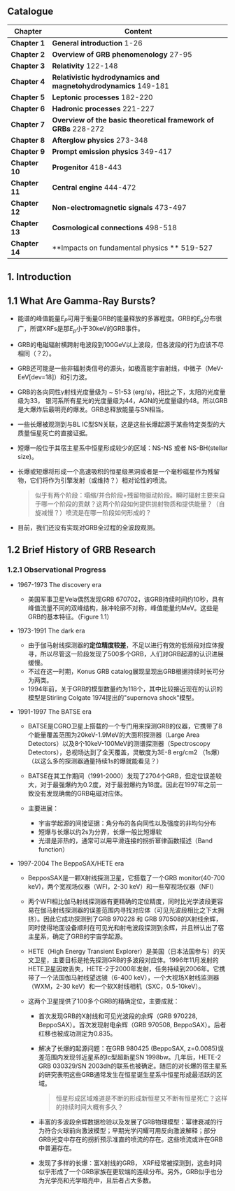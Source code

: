 ## Catalogue

| **Chapter**    | **Content**                                                  |
| -------------- | ------------------------------------------------------------ |
| **Chapter 1**  | **General introduction** 1-26                                |
| **Chapter 2**  | **Overview of GRB phenomenology** 27-95                      |
| **Chapter 3**  | **Relativity** 122-148                                       |
| **Chapter 4**  | **Relativistic hydrodynamics and magnetohydrodynamics** 149-181 |
| **Chapter 5**  | **Leptonic processes** 182-220                               |
| **Chapter 6**  | **Hadronic processes** 221-227                               |
| **Chapter 7**  | **Overview of the basic theoretical framework of GRBs** 228-272 |
| **Chapter 8**  | **Afterglow physics** 273-348                                |
| **Chapter 9**  | **Prompt emission physics** 349-417                          |
| **Chapter 10** | **Progenitor** 418-443                                       |
| **Chapter 11** | **Central engine** 444-472                                   |
| **Chapter 12** | **Non-electromagnetic signals** 473-497                      |
| **Chapter 13** | **Cosmological connections** 498-518                         |
| **Chapter 14** | **Impacts on fundamental physics ** 519-527                  |

## 1. Introduction

## 1.1 What Are Gamma-Ray Bursts?

- 能谱的峰值能量$E_P$可用于衡量GRB的能量释放的多寡程度。GRB的$E_p$分布很广，所谓XRFs是那$E_p$小于30keV的GRB事件。

- GRB的电磁辐射横跨射电波段到100GeV以上波段，但各波段的行为应该不尽相同（？2）。

- GRB还可能是一些非辐射类信号的源头，如极高能宇宙射线，中微子（MeV-EeV[dev=18]）和引力波。

- GRB的各向同性$\gamma$射线光度量级为 ~ 51-53 (erg/s)，相比之下，太阳的光度量级为33， 银河系所有星光的光度量级为44，AGN的光度量级约48。所以GRB是大爆炸后最明亮的爆发。GRB总释放能量与SN相当。
- 一些长爆被观测到与BL IC型SN关联，这是这些长爆起源于某些特定类型的大质量恒星死亡的直接证据。
- 短爆一般位于其宿主星系中恒星形成较少的区域：NS-NS 或者 NS-BH(stellar size)。

- 长爆或短爆将形成一个高速吸积的恒星级黑洞或者是一个毫秒磁星作为残留物，它们将作为引擎发射（或维持？）相对论性的喷流。

  > 似乎有两个阶段：塌缩/并合阶段+残留物驱动阶段。瞬时辐射主要来自于哪一个阶段的贡献？这两个阶段如何提供抛射物质和提供能量？（自旋减慢？）喷流是在哪一阶段如何形成的？

- 目前，我们还没有实现对GRB全过程的全波段观测。



## 1.2 Brief History of GRB Research

### 1.2.1 Observational Progress

- 1967-1973 The discovery era

  - 美国军事卫星Vela偶然发现GRB 670702，该GRB持续时间约10秒，具有峰值流量不同的双峰结构，脉冲轮廓不对称，峰值能量约MeV。这些是GRB的基本特征。（Figure 1.1）

- 1973-1991 The dark era

  - 由于伽马射线探测器的**定位精度较差**，不足以进行有效的低频段对应体搜寻，所以尽管这一阶段发现了500多个GRB，人们对GRB起源的认识进展缓慢。
  - 不过在这一时期，Konus GRB catalog展现呈现出GRB根据持续时长可分为两类。
  - 1994年前，关于GRB的模型数量约为118个，其中比较接近现在的认识的模型是Stirling Colgate 1974提出的"supernova shock"模型。

- 1991-1997 The BATSE era

  - BATSE是CGRO卫星上搭载的一个专门用来探测GRB的仪器，它携带了8个能量覆盖范围为20keV-1.9MeV的大面积探测器（Large Area Detectors）以及8个10keV-100MeV的测谱探测器（Spectroscopy Detectors），总视场达到了全天覆盖，灵敏度为3E-8 erg/cm2 （1s爆）（以这么多的探测器通量持续1s的爆就能看见？）
  - BATSE在其工作期间（1991-2000）发现了2704个GRB，但定位误差较大，对于最强爆约为0.2度，对于最弱爆约为18度。因此在1997年之前一致没有发现确凿的GRB电磁对应体。

  - 主要进展：
    - 宇宙学起源的间接证据：角分布的各向同性以及强度的非均匀分布
    - 短爆与长爆以约2s为分界，长爆一般比短爆软
    - 光谱是非热的，通常可以用平滑连接的拐折幂律函数描述（Band function）

- 1997-2004 The BeppoSAX/HETE era

  - BepposSAX是一颗X射线探测卫星，它搭载了一个GRB monitor(40-700 keV)，两个宽视场仪器（WFI，2-30 keV）和一些窄视场仪器（NFI）

  - 两个WFI相比伽马射线探测器有更精确的定位精度，同时比光学波段更容易在伽马射线探测器的误差范围内寻找对应体（可见光波段相比之下太拥挤）。因此它成功探测到了GRB 970228 和 GRB 970508的X射线余辉，同时使得地面设备顺利在可见光和射电波段探测到余辉，并且辨认出了宿主星系，确定了GRB的宇宙学起源。

  - HETE（High Energy Transient Explorer）是美国（日本法国参与）的天文卫星，主要目标是抢先探测GRB的多波段对应体。1996年11月发射的HETE卫星因故丢失，HETE-2于2000年发射，任务持续到2006年。它携带了一个法国伽马射线望远镜（6-400 keV），一个大视场X射线监测器（WXM，2-30 keV）和一个软X射线相机（SXC，0.5-10keV）。

  - 这两个卫星提供了100多个GRB的精确定位，主要成就：

    - 首次发现GRB的X射线和可见光波段的余辉（GRB 970228, BeppoSAX）。首次发现射电余辉（GRB 970508, BeppoSAX）。后者红移也被成功测定为0.835。

    - 解决了长爆的起源问题：在GRB 980425 (BeppoSAX, z=0.0085)误差范围内发现邻近星系的Ic型超新星SN 1998bw。几年后，HETE-2 GRB 030329/SN 2003dh的联系也被确定。随后的对长爆的宿主星系的研究表明这些GRB通常发生在恒星诞生星系中恒星形成最活跃的区域。

      > 恒星形成区域难道是不断的形成新恒星又不断有恒星死亡？这样的持续时间大概有多久？

    - 丰富的多波段余辉数据检验以及发展了GRB物理模型：幂律衰减的行为符合火球前向激波模型；早期光学闪耀可用反向激波解释；部分GRB光变中存在的拐折预示准直的喷流的存在。这些喷流或许在GRB中普遍存在。

    - 发现了多样的长爆：富X射线的GRB， XRF经常被探测到，这些时间似乎形成了一个GRB家族在更软端的连续分布。另外，GRB似乎也分为光学亮和光学暗亮中，且后者占大多数。